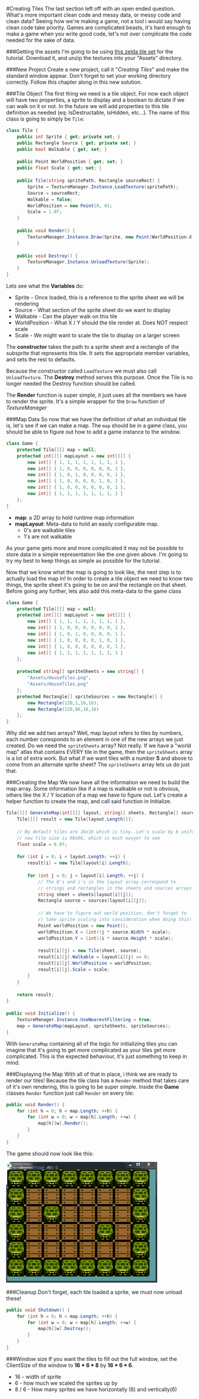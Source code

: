 #Creating Tiles
The last section left off with an open ended question. What's more important clean code and messy data, or messy code and clean data? Seeing how we're making a game, not a tool i would say having clean code take priority. Games are complicated beasts, it's hard enough to make a game when you write good code, let's not over complicate the code needed for the sake of data.

###Getting the assets
I'm going to be using [this zelda tile set](https://dl.dropboxusercontent.com/u/48598159/ZeldaTiles.zip) for the tutorial. Download it, and unzip the textures into your "Assets" directory.

###New Project
Create a new project, call it "_Creating Tiles_" and make the standard window appear. Don't forget to set your working directory correctly. Follow this chapter along in this new solution.

###Tile Object
The first thing we need is a tile object. For now each object will have two properties, a sprite to display and a boolean to dictate if we can walk on it or not. In the future we will add properties to this tile definition as needed (eq: IsDestructable, IsHidden, etc...). The name of this class is going to simply be ```Tile```:

```cs
class Tile {
    public int Sprite { get; private set; }
    public Rectangle Source { get; private set; }
    public bool Walkable { get; set; }
    
    public Point WorldPosition { get; set; }
    public float Scale { get; set; }

    public Tile(string spritePath, Rectangle sourceRect) {
        Sprite = TextureManager.Instance.LoadTexture(spritePath);
        Source = sourceRect;
        Walkable = false;
        WorldPosition = new Point(0, 0);
        Scale = 1.0f;
    }

    public void Render() {
        TextureManager.Instance.Draw(Sprite, new Point(WorldPosition.X, WorldPosition.Y), Scale, Source);
    }

    public void Destroy() {
        TextureManager.Instance.UnloadTexture(Sprite);
    }
}
```

Lets see what the **Variables** do:

* Sprite - Once loaded, this is a reference to the sprite sheet we will be rendering
* Source - What section of the sprite sheet do we want to display
* Walkable - Can the player walk on this tile
* WorldPosition - What X / Y should the tile render at. Does NOT respect scale
* Scale - We might want to scale the tile to display on a larger screen

The **constructor** takes the path to a sprite sheet and a rectangle of the subsprite that represents this tile. It sets the appropriate member variables, and sets the rest to defaults.

Because the constructor called ```LoadTexture``` we must also call ```UnloadTexture```. The **Destroy** method serves this purpose. Once the Tile is no longer needed the Destroy function should be called.

The **Render** function is super simple, it just uses all the members we have to render the sprite. It's a simple wrapper for the ```Draw``` function of _TextureManager_

###Map Data
So now that we have the definition of what an individual tile is, let's see if we can make a map. The ```map``` should be in a game class, you should be able to figure out how to add a game instance to the window.

```cs
class Game {
    protected Tile[][] map = null;
    protected int[][] mapLayout = new int[][] {
        new int[] { 1, 1, 1, 1, 1, 1, 1, 1 },
        new int[] { 1, 0, 0, 0, 0, 0, 0, 1 },
        new int[] { 1, 0, 1, 0, 0, 0, 0, 1 },
        new int[] { 1, 0, 0, 0, 0, 1, 0, 1 },
        new int[] { 1, 0, 0, 0, 0, 0, 0, 1 },
        new int[] { 1, 1, 1, 1, 1, 1, 1, 1 }
    };
}
```

* **map**: a 2D array to hold runtime map information
* **mapLayout**: Meta-data to hold an easily configurable map. 
  * 0's are walkable tiles
  * 1's are not walkable

As your game gets more and more complicated it may not be possible to store data in a simple representation like the one given above. I'm going to try my best to keep things as simple as possible for the tutorial. 

Now that we know what the map is going to look like, the next step is to actually load the map in! In order to create a tile object we need to know two things, the sprite sheet it's going to be on and the rectangle on that sheet. Before going any further, lets also add this meta-data to the game class

```cs
class Game {
    protected Tile[][] map = null;
    protected int[][] mapLayout = new int[][] {
        new int[] { 1, 1, 1, 1, 1, 1, 1, 1 },
        new int[] { 1, 0, 0, 0, 0, 0, 0, 1 },
        new int[] { 1, 0, 1, 0, 0, 0, 0, 1 },
        new int[] { 1, 0, 0, 0, 0, 1, 0, 1 },
        new int[] { 1, 0, 0, 0, 0, 0, 0, 1 },
        new int[] { 1, 1, 1, 1, 1, 1, 1, 1 }
    };
    
    protected string[] spriteSheets = new string[] {
        "Assets/HouseTiles.png",
        "Assets/HouseTiles.png"
    };
    protected Rectangle[] spriteSources = new Rectangle[] {
        new Rectangle(120,1,16,16),
        new Rectangle(120,86,16,16)
    };
}
```

Why did we add two arrays? Well, map layout refers to tiles by numbers, each number coresponds to an element in one of the new arrays we just created. Do we need the ```spriteSheets``` array? Not really. If we have a "world map" atlas that contains EVERY tile in the game, then the ```spriteSheets``` array is a lot of extra work. But what if we want tiles with a number **5** and above to come from an alternate sprite sheet? The ```spriteSheets``` array lets us do just that.

###Creating the Map
We now have all the information we need to build the map array. Some information like if a map is walkable or not is obvious, others like the X / Y location of a map we have to figure out. Let's create a helper function to create the map, and call said function in Initialize.

```cs
Tile[][] GenerateMap(int[][] layout, string[] sheets, Rectangle[] sources) {
    Tile[][] result = new Tile[layout.Length][];
    
    // By default tiles are 16x16 which is tiny. Let's scale by 6 uniformly.
    // new tile size is 96x96, which is much easyer to see
    float scale = 6.0f;

    for (int i = 0; i < layout.Length; ++i) {
        result[i] = new Tile[layout[i].Length];

        for (int j = 0; j < layout[i].Length; ++j) {
            // The 0's and i's in the layout array correspond to
            // strings and rectangles in the sheets and sources arrays
            string sheet = sheets[layout[i][j]];
            Rectangle source = sources[layout[i][j]];
            
            // We have to figure out world position, don't forget to
            // take sprite scaling into consideration when doing this!
            Point worldPosition = new Point();
            worldPosition.X = (int)(j * source.Width * scale);
            worldPosition.Y = (int)(i * source.Height * scale);

            result[i][j] = new Tile(sheet, source);
            result[i][j].Walkable = layout[i][j] == 0;
            result[i][j].WorldPosition = worldPosition;
            result[i][j].Scale = scale;
        }
    }

    return result;
}

public void Initialize() {
    TextureManager.Instance.UseNearestFiltering = true;
    map = GenerateMap(mapLayout, spriteSheets, spriteSources);
}
```

With ```GenerateMap``` containing all of the logic for initializing tiles you can imagine that it's going to get more complicated as your tiles get more complicated. This is the expected behaviour, it's just something to keep in mind. 

###Displaying the Map
With all of that in place, i think we are ready to render our tiles! Because the tile class has a ```Render``` method that takes care of it's own rendering, this is going to be super simple. Inside the **Game** classes ```Render``` function just call ```Render``` on every tile:

```cs
public void Render() {
    for (int h = 0; h < map.Length; ++h) {
        for (int w = 0; w < map[h].Length; ++w) {
            map[h][w].Render();
        }
    }
}
```

The game should now look like this:

<img src="Images/sample1.PNG" width="408" height="325" />

###Cleanup
Don't forget, each tile loaded a sprite, we must now unload these!
```cs
public void Shutdown() {
    for (int h = 0; h < map.Length; ++h) {
        for (int w = 0; w < map[h].Length; ++w) {
            map[h][w].Destroy();
        }
    }
}
```

###Window size
If you want the tiles to fill out the full window, set the ClientSize of the window to **16 \* 6 \* 8** by **16 \* 6 \* 6**.

* 16 - width of sprite
* 6 - how much we scaled the sprites up by
* 8 / 6 - How many sprites we have horizontally (8) and vertically(6)